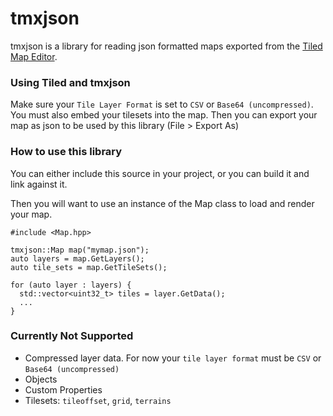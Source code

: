 # tmxjson

tmxjson is a library for reading json formatted maps exported from the [Tiled Map Editor](http://www.mapeditor.org/).

### Using Tiled and tmxjson
Make sure your `Tile Layer Format` is set to `CSV` or `Base64 (uncompressed)`. You must also embed your tilesets into the map. Then you can export
your map as json to be used by this library (File > Export As)

### How to use this library
You can either include this source in your project, or you can build it and link against it.

Then you will want to use an instance of the Map class to load and render your map.

```
#include <Map.hpp>

tmxjson::Map map("mymap.json");
auto layers = map.GetLayers();
auto tile_sets = map.GetTileSets();

for (auto layer : layers) {
  std::vector<uint32_t> tiles = layer.GetData();
  ...
}
```

### Currently Not Supported
- Compressed layer data. For now your `tile layer format` must be `CSV` or `Base64 (uncompressed)`
- Objects
- Custom Properties
- Tilesets: `tileoffset`, `grid`, `terrains`

